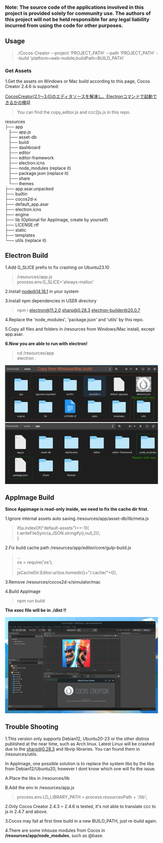 ### Note: The source code of the applications involved in this project is provided solely for community use. The authors of this project will not be held responsible for any legal liability incurred from using the code for other purposes.

Usage
-------
> ./Cocos-Creator -\-project 'PROJECT_PATH' -\-path 'PROJECT_PATH' -\-build 'platform=web-mobile;buildPath=BUILD_PATH'

### Get Assets
1.Get the assets on Windows or Mac build according to this page, Cocos Creator 2.4.6 is supported:

[CocosCreator(2.1～3.0)のエディタソースを解凍し、Electronコマンドで起動できるかの検](https://qiita.com/chooaya/items/d2ed0caa31c336973226 "CocosCreator(2.1～3.0)のエディタソースを解凍し、Electronコマンドで起動できるかの検")証



> You can find the copy_editor.js and ccc2js.js in this repo.

resources <br>
├── app <br>
&nbsp;&nbsp;     ├── app.js <br>
&nbsp;&nbsp;    ├── asset-db <br>
&nbsp;&nbsp;    ├── build <br>
&nbsp;&nbsp;    ├── dashboard <br>
&nbsp;&nbsp;    ├── editor <br>
&nbsp;&nbsp;    ├── editor-framework <br>
&nbsp;&nbsp;    ├── electron.icns <br>
&nbsp;&nbsp;    ├── node_modules  (replace it) <br>
&nbsp;&nbsp;    ├── package.json  (replace it) <br>
&nbsp;&nbsp;    ├── share <br>
 &nbsp;&nbsp;   └── themes <br>
├── app.asar.unpacked <br>
├── builtin <br>
├── cocos2d-x <br>
├── default_app.asar <br>
├── electron.icns <br>
├── engine <br>
├── lib     (Optional for AppImage, create by yourself) <br>
├── LICENSE.rtf <br>
├── static <br>
├── templates <br>
└── utils  (replace it) <br>

Electron Build
-------

1.Add G_SLICE prefix to fix crashing on Ubuntu23.10
>  /resources/app.js <br>
>process.env.G_SLICE='always-malloc'

2.Install node@14.16.1 in your system

3.Install npm dependencies in USER directory
> npm i  electron@11.2.0 sharp@0.28.3 electron-builder@20.0.7

4.Replace the 'node_modules', 'package.json' and 'utils' by this repo.

5.Copy all files and folders in /resources from Windows/Mac install, except app.asar. 

**6.Now you are able to run with electron!**
> cd /resources/app <br>
electron .

![alt text](https://github.com/forza91/CocosCreatorLinux/blob/main/screenshot3.png)
![alt text](https://github.com/forza91/CocosCreatorLinux/blob/main/screenshot2.png)

AppImage Build
-------
**Since Appimage is read-only inside, we need to fix the cache dir frist.**

1.Ignore internal assets auto saving /resources/app/asset-db/lib/meta.js

> if(a.indexOf("default-assets")==-1){ <br>
    t.writeFileSync(a,JSON.stringify(i,null,2));<br>
}

2.Fix build cache path /resources/app/editor/core/gulp-build.js

> ...<br>
os = require('os'),<br>
...<br>
jsCacheDir:Editor.url(os.homedir()+"/.cache/"+G),
    
3.Remove /resources/cocos2d-x/simulator/mac

4.Build AppImage
>npm run build

**The exec file will be in ./dist !!**

![alt text](https://github.com/forza91/CocosCreatorLinux/blob/main/screenshot.png)


Trouble Shooting
-------

1.This version only supports Debian12, Ubuntu20-23 or the other distros published at the near time, such as Arch linux. Latest Linux will be crashed due to the sharp@0.28.3 and libvip libraries. You can found them in /resources/utils.

In AppImage, one possible solution is to replace the system libs by the libs from Debian12/Ubuntu20, however I dont know which one will fix the issue.

   A.Place the libs in /resources/lib

   B.Add the env in /resources/app.js
   > process.env.LD_LIBRARY_PATH = process.resourcesPath + '/lib';
    
2.Only Cocos Creator 2.4.3 ~ 2.4.6 is tested, it's not able to translate ccc to js in 2.4.7 and above.

3.Cocos may fail at first time build in a new BUILD_PATH, just re-build again.

4.There are some inhouse modules from Cocos in **/resources/app/node_modules**, such as @base.
    

